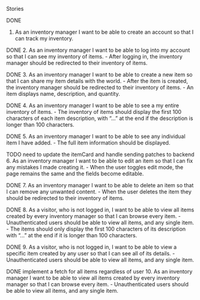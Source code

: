 Stories

DONE
1. As an inventory manager I want to be able to create an account so that I can track my inventory.

DONE
2. As an inventory manager I want to be able to log into my account so that I can see my inventory of items.
    - After logging in, the inventory manager should be redirected to their inventory of items.

DONE
3. As an inventory manager I want to be able to create a new item so that I can share my item details with the world.
    - After the item is created, the inventory manager should be redirected to their inventory of items.
    - An item displays name, description, and quantity.

DONE
4. As an inventory manager I want to be able to see a my entire inventory of items.
    - The inventory of items should display the first 100 characters of each item description, with “...” at the end if the description is longer than 100 characters.

DONE
5. As an inventory manager I want to be able to see any individual item I have added.
    - The full item information should be displayed.

TODO need to update the itemCard and handle sending patches to backend
6. As an inventory manager I want to be able to edit an item so that I can fix any mistakes I made creating it.
    - When the user toggles edit mode, the page remains the same and the fields become editable.

DONE
7. As an inventory manager I want to be able to delete an item so that I can remove any unwanted content.
    - When the user deletes the item they should be redirected to their inventory of items.

DONE
8. As a visitor, who is not logged in, I want to be able to view all items created by every inventory manager so that I can browse every item.
    - Unauthenticated users should be able to view all items, and any single item.
    - The items should only display the first 100 characters of its description with “...” at the end if it is longer than 100 characters.

DONE
9. As a visitor, who is not logged in, I want to be able to view a specific item created by any user so that I can see all of its details.
    - Unauthenticated users should be able to view all items, and any single item.

DONE implement a fetch for all items regardless of user
10. As an inventory manager I want to be able to view all items created by every inventory manager so that I can browse every item.
    - Unauthenticated users should be able to view all items, and any single item.
